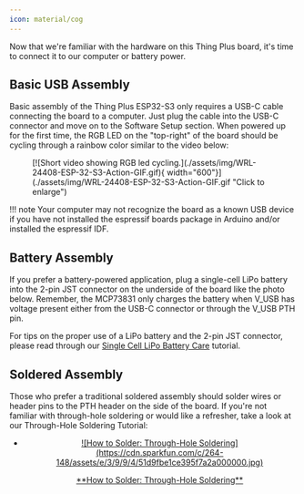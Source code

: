 ```yaml
---
icon: material/cog
---
```


Now that we're familiar with the hardware on this Thing Plus board, it's time to connect it to our computer or battery power.

## Basic USB Assembly

Basic assembly of the Thing Plus ESP32-S3 only requires a USB-C cable connecting the board to a computer. Just plug the cable into the USB-C connector and move on to the Software Setup section. When powered up for the first time, the RGB LED on the "top-right" of the board should be cycling through a rainbow color similar to the video below:

<figure markdown>
[![Short video showing RGB led cycling.](./assets/img/WRL-24408-ESP-32-S3-Action-GIF.gif){ width="600"}](./assets/img/WRL-24408-ESP-32-S3-Action-GIF.gif "Click to enlarge")
</figure>

!!! note
    Your computer may not recognize the board as a known USB device if you have not installed the espressif boards package in Arduino and/or installed the espressif IDF.

## Battery Assembly

If you prefer a battery-powered application, plug a single-cell LiPo battery into the 2-pin JST connector on the underside of the board like the photo below. Remember, the MCP73831 only charges the battery when V_USB has voltage present either from the USB-C connector or through the V_USB PTH pin.

For tips on the proper use of a LiPo battery and the 2-pin JST connector, please read through our [Single Cell LiPo Battery Care](https://learn.sparkfun.com/tutorials/single-cell-lipo-battery-care) tutorial.

## Soldered Assembly

Those who prefer a traditional soldered assembly should solder wires or header pins to the PTH header on the side of the board. If you're not familiar with through-hole soldering or would like a refresher, take a look at our Through-Hole Soldering Tutorial:

<div class="grid cards" markdown align="center">

-   <a href="https://learn.sparkfun.com/tutorials/5">
    <figure markdown>
    ![How to Solder: Through-Hole Soldering](https://cdn.sparkfun.com/c/264-148/assets/e/3/9/9/4/51d9fbe1ce395f7a2a000000.jpg)
    </figure>
    </a>
    <a href="https://learn.sparkfun.com/tutorials/5">**How to Solder: Through-Hole Soldering**
    </a>

</div>